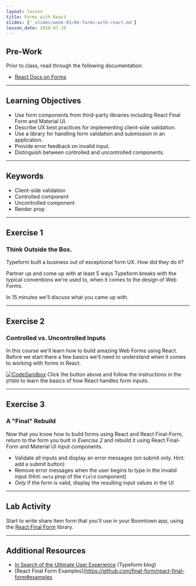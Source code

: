 ```yaml
---
layout: lesson
title: Forms with React
slides: ['_slides/week-03/04-forms-with-react.md']
lesson_date: 2018-07-19
---
```


## Pre-Work

Prior to class, read through the following documentation:

- [React Docs on Forms](https://facebook.github.io/react/docs/forms.html)

---

## Learning Objectives

- Use form components from third-party libraries including React Final Form and Material UI.
- Describe UX best practices for implementing client-side validation.
- Use a library for handling form validation and submission in an application.
- Provide error feedback on invalid input.
- Distinguish between controlled and uncontrolled components.

---

## Keywords

- Client-side validation
- Controlled component
- Uncontrolled component
- Render prop

---

## Exercise 1

### Think Outside the Box.

Typeform built a business out of exceptional form UX. How did they do it?

Partner up and come up with at least 5 ways Typeform breaks with the typical conventions we're used to, when it comes to the design of Web Forms.

In 15 minutes we'll discuss what you came up with.

---

## Exercise 2

### Controlled vs. Uncontrolled Inputs

In this course we'll learn how to build amazing Web Forms using React. Before we start there a few
basics we'll need to understand when it comes to working with forms in React.

[![CodeSandbox](https://codesandbox.io/static/img/play-codesandbox.svg)](https://codesandbox.io/s/y3vv68m9j9)
Click the button above and follow the instructions in the `@TODO` to learn the basics of how React handles form inputs.

---

## Exercise 3

### A "Final" Rebuild

Now that you know how to build forms using React and React Final-Form, return to the
form you built in _Exercise 2_ and rebuild it using React Final-Form and Material UI input components.

- Validate all inputs and display an error messages (on submit only. Hint: add a submit button)
- Remove error messages when the user begins to type in the invalid input (Hint: `meta` prop of the `Field` component)
- _Only_ if the form is valid, display the resulting input values in the UI

---

## Lab Activity

Start to write share Item form that you'll use in your Boomtown app, using the [React Final Form](https://github.com/final-form/react-final-form) library.

---

## Additional Resources

- [In Search of the Ultimate User Experience](https://www.typeform.com/blog/human-experience/in-search-of-the-ultimate-user-experience/) (Typeform blog)
- [React Final Form Examples](https://github.com/final-form/react-final-form#examples
